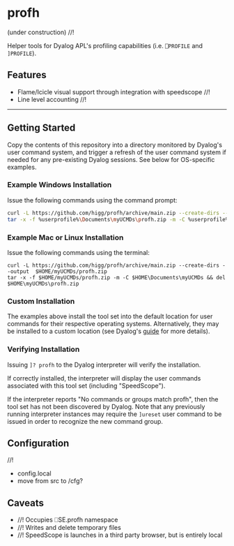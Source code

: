 # profh
(under construction) //!

Helper tools for Dyalog APL's profiling capabilities (i.e. `⎕PROFILE` and `]PROFILE`).

## Features
- Flame/Icicle visual support through integration with speedscope //!
- Line level accounting //!

---

## Getting Started

Copy the contents of this repository into a directory monitored by Dyalog's user command system, and trigger a refresh of the user command system if needed for any pre-existing Dyalog sessions. See below for OS-specific examples.

### Example Windows Installation

Issue the following commands using the command prompt:
```bash
curl -L https://github.com/higg/profh/archive/main.zip --create-dirs --output %userprofile%\Documents\myUCMDs\profh.zip
tar -x -f %userprofile%\Documents\myUCMDs\profh.zip -m -C %userprofile%\Documents\myUCMDs && del %userprofile%\Documents\myUCMDs\profh.zip
```

### Example Mac or Linux Installation

Issue the following commands using the terminal:
<nobr>

`curl -L https://github.com/higg/profh/archive/main.zip --create-dirs --output 
$HOME/myUCMDs/profh.zip` <br>
`tar -x -f $HOME/myUCMDs/profh.zip -m -C $HOME\Documents\myUCMDs && del $HOME\myUCMDs\profh.zip`
</nobr>

### Custom Installation 

The examples above install the tool set into the default location for user commands for their respective operating systems. Alternatively, they may be installed to a custom location (see Dyalog's [guide](https://docs.dyalog.com/latest/User%20Commands%20User%20Guide.pdf) for more details).

### Verifying Installation

Issuing `]? profh` to the Dyalog interpreter will verify the installation.

If correctly installed, the interpreter will display the user commands associated with this tool set (including "SpeedScope").

If the interpreter reports "No commands or groups match profh", then the tool set has not been discovered by Dyalog. Note that any previously running interpreter instances may require the `]ureset` user command to be issued in order to recognize the new command group.



## Configuration

//!
- config.local
- move from src to /cfg?

## Caveats
- //! Occupies ⎕SE.profh namespace
- //! Writes and delete temporary files
- //! SpeedScope is launches in a third party browser, but is entirely local